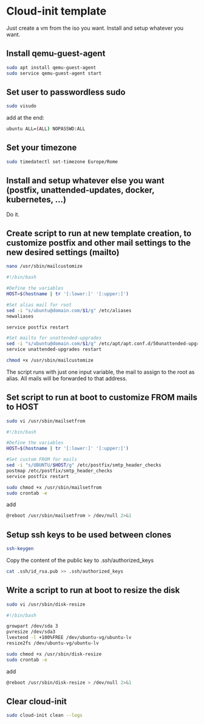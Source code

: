 # Cloud-init template

Just create a vm from the iso you want. Install and setup whatever you want.

## Install qemu-guest-agent

```bash
sudo apt install qemu-guest-agent
sudo service qemu-guest-agent start
```

## Set user to passwordless sudo

```bash
sudo visudo
```

add at the end:

```bash
ubuntu ALL=(ALL) NOPASSWD:ALL
```

## Set your timezone

```bash
sudo timedatectl set-timezone Europe/Rome
```

## Install and setup whatever else you want (postfix, unattended-updates, docker, kubernetes, ...)

Do it.

## Create script to run at new template creation, to customize postfix and other mail settings to the new desired settings (mailto)

```bash
nano /usr/sbin/mailcustomize
```

```bash
#!/bin/bash

#Define the variables
HOST=$(hostname | tr '[:lower:]' '[:upper:]')

#Set alias mail for root
sed -i "s/ubuntu@domain.com/$1/g" /etc/aliases
newaliases

service postfix restart

#Set mailto for unattended-upgrades
sed -i "s/ubuntu@domain.com/$1/g" /etc/apt/apt.conf.d/50unattended-upgrades
service unattended-upgrades restart
```

```bash
chmod +x /usr/sbin/mailcustomize
```

The script runs with just one input variable, the mail to assign to the root as alias. All mails will be forwarded to that address.

## Set script to run at boot to customize FROM mails to HOST

```bash
sudo vi /usr/sbin/mailsetfrom
```

```bash
#!/bin/bash

#Define the variables
HOST=$(hostname | tr '[:lower:]' '[:upper:]')

#Set custom FROM for mails
sed -i "s/UBUNTU/$HOST/g" /etc/postfix/smtp_header_checks
postmap /etc/postfix/smtp_header_checks
service postfix restart
```

```bash
sudo chmod +x /usr/sbin/mailsetfrom
sudo crontab -e
```

add

```bash
@reboot /usr/sbin/mailsetfrom > /dev/null 2>&1
```


## Setup ssh keys to be used between clones

```bash
ssh-keygen
```

Copy the content of the public key to .ssh/authorized_keys

```bash
cat .ssh/id_rsa.pub >> .ssh/authorized_keys
```

## Write a script to run at boot to resize the disk

```bash
sudo vi /usr/sbin/disk-resize
```

```bash
#!/bin/bash

growpart /dev/sda 3
pvresize /dev/sda3
lvextend -l +100%FREE /dev/ubuntu-vg/ubuntu-lv
resize2fs /dev/ubuntu-vg/ubuntu-lv
```

```bash
sudo chmod +x /usr/sbin/disk-resize
sudo crontab -e
```

add

```bash
@reboot /usr/sbin/disk-resize > /dev/null 2>&1
```

## Clear cloud-init

```bash
sudo cloud-init clean --logs
```
